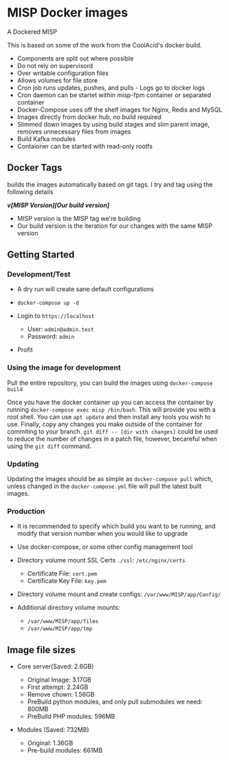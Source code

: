 # MISP Docker images

A Dockered MISP

This is based on some of the work from the CoolAcid's docker build.

-   Components are split out where possible
-   Do not rely on supervisord
-   Over writable configuration files
-   Allows volumes for file store
-   Cron job runs updates, pushes, and pulls - Logs go to docker logs
-   Cron daemon can be startet within misp-fpm container or separated container
-   Docker-Compose uses off the shelf images for Nginx, Redis and MySQL
-   Images directly from docker hub, no build required
-   Slimmed down images by using build stages and slim parent image, removes unnecessary files from images
-   Build Kafka modules
-   Contaioner can be started with read-only rootfs

## Docker Tags

builds the images automatically based on git tags. I try and tag using the following details

***v\[MISP Version]\[Our build version]***

-   MISP version is the MISP tag we're building
-   Our build version is the iteration for our changes with the same MISP version

## Getting Started

### Development/Test

-   A dry run will create sane default configurations

-   `docker-compose up -d`

-   Login to `https://localhost`
    -   User: `admin@admin.test`
    -   Password: `admin`

-   Profit

### Using the image for development

Pull the entire repository, you can build the images using `docker-compose build`

Once you have the docker container up you can access the container by running `docker-compose exec misp /bin/bash`.
This will provide you with a root shell. You can use `apt update` and then install any tools you wish to use.
Finally, copy any changes you make outside of the container for commiting to your branch. 
`git diff -- [dir with changes]` could be used to reduce the number of changes in a patch file, however, becareful when using the `git diff` command.

### Updating

Updating the images should be as simple as `docker-compose pull` which, unless changed in the `docker-compose.yml` file will pull the latest built images.

### Production
-   It is recommended to specify which build you want to be running, and modify that version number when you would like to upgrade

-   Use docker-compose, or some other config management tool

-   Directory volume mount SSL Certs `./ssl`: `/etc/nginx/certs`
    -   Certificate File: `cert.pem`
    -   Certificate Key File: `key.pem`

-   Directory volume mount and create configs: `/var/www/MISP/app/Config/`

-   Additional directory volume mounts:
    -   `/var/www/MISP/app/files`
    -   `/var/www/MISP/app/tmp`

## Image file sizes

-   Core server(Saved: 2.6GB)
    -   Original Image: 3.17GB
    -   First attempt: 2.24GB
    -   Remove chown: 1.56GB
    -   PreBuild python modules, and only pull submodules we need: 800MB
    -   PreBuild PHP modules: 596MB

-   Modules (Saved: 732MB)
    -   Original: 1.36GB
    -   Pre-build modules: 661MB

